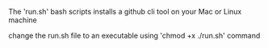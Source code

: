 The 'run.sh' bash scripts installs a github cli tool on your Mac or Linux machine

change the run.sh file to an executable using 'chmod +x ./run.sh' command
